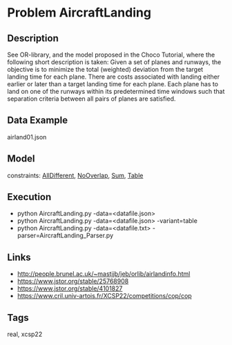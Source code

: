 # Problem AircraftLanding
## Description
See OR-library, and the model proposed in the Choco Tutorial, where the following short description is taken:
Given a set of planes and runways, the objective is to minimize the total (weighted) deviation from the target landing time for each plane.
There are costs associated with landing either earlier or later than a target landing time for each plane.
Each plane has to land on one of the runways within its predetermined time windows such that separation criteria between all pairs of planes are satisfied.

## Data Example
  airland01.json

## Model
  constraints: [AllDifferent](http://pycsp.org/documentation/constraints/AllDifferent), [NoOverlap](http://pycsp.org/documentation/constraints/NoOverlap), [Sum](http://pycsp.org/documentation/constraints/Sum), [Table](http://pycsp.org/documentation/constraints/Table)

## Execution
  - python AircraftLanding.py -data=<datafile.json>
  - python AircraftLanding.py -data=<datafile.json> -variant=table
  - python AircraftLanding.py -data=<datafile.txt> -parser=AircraftLanding_Parser.py

## Links
  - http://people.brunel.ac.uk/~mastjjb/jeb/orlib/airlandinfo.html
  - https://www.jstor.org/stable/25768908
  - https://www.jstor.org/stable/4101827
  - https://www.cril.univ-artois.fr/XCSP22/competitions/cop/cop

## Tags
  real, xcsp22
